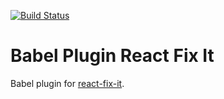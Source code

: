 [![Build Status](https://travis-ci.org/MicheleBertoli/babel-plugin-react-fix-it.svg?branch=master)](https://travis-ci.org/MicheleBertoli/babel-plugin-react-fix-it)

# Babel Plugin React Fix It
Babel plugin for [react-fix-it](https://github.com/MicheleBertoli/react-fix-it).
